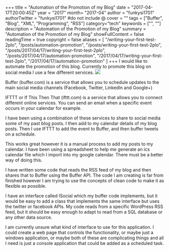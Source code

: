 +++
title = "Automation of the Promotion of my Blog"
date = "2017-04-17T20:00:45Z"
year = "2017"
month= "2017-04"
author = "funkysi1701"
authorTwitter = "funkysi1701" #do not include @
cover = ""
tags = ["Buffer", "Blog", "XML", "Programming", "RSS"]
category="tech"
keywords = ["", ""]
description =  "Automation of the Promotion of my Blog"
summary = "Automation of the Promotion of my Blog"
showFullContent = false
readingTime = true
copyright = false
aliases = [
    "/writing-your-first-test-2plo",
    "/posts/automation-promotion",
    "/posts/writing-your-first-test-2plo",
    "/posts/2017/04/17/writing-your-first-test-2plo",
    "/posts/2017/04/17/automation-promotion",
    "/2017/04/17/writing-your-first-test-2plo",
    "/2017/04/17/automation-promotion"
]
+++
I would like to automate the promotion of this blog. Currently to promote this blog on social media I use a few different services.
![](https://storageaccountblog9f5d.blob.core.windows.net/blazor/wp-content/uploads/2017/04/img-buffer-illustration-hub-960@2x.png?w=1780&ssl=1)

Buffer (buffer.com) is a service that allows you to schedule updates to the main social media channels (Facebook, Twitter, LinkedIn and Google+)

IFTTT or If This Then That (ifttt.com) is a service that allows you to connect different online services. You can send an email when a specific event occurs in your calendar for example.

I have been using a combination of these services to share to social media some of my past blog posts. I then add to my calendar details of my blog posts. Then I use IFTTT to add the event to Buffer, and then buffer tweets on a schedule.

This works great however it is a manual process to add my posts to my calendar. I have been using a spreadsheet to help me generate an ics calendar file which I import into my google calendar. There must be a better way of doing this.

I have written some code that reads the RSS feed of my blog and then shares that to Buffer using the Buffer API. The code I am creating is far from finished however I am trying to use the concepts of clean code to make it as flexible as possible.

I have an interface called ISocial which my buffer code implements, but it would be easy to add a class that implements the same interface but uses the twitter or facebook APIs. My code reads from a specific WordPress RSS feed, but it should be easy enough to adapt to read from a SQL database or any other data source.

I am currently unsure what kind of interface to use for this application. I could create a web page that controls the functionality, or maybe just a windows application, or maybe both of these are complicating things and all I need is just a console application that could be added as a scheduled task.